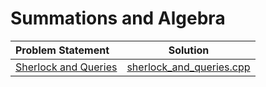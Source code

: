 # Summations and Algebra

|    Problem Statement     |           Solution           |
|:-------------------------|:----------------------------:|
| [Sherlock and Queries][] | [sherlock_and_queries.cpp][] |

[Sherlock and Queries]: https://www.hackerrank.com/challenges/sherlock-and-queries

[sherlock_and_queries.cpp]: sherlock_and_queries.cpp
